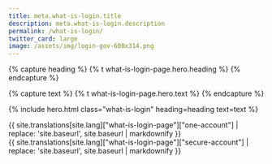 ```yaml
---
title: meta.what-is-login.title
description: meta.what-is-login.description
permalink: /what-is-login/
twitter_card: large
image: /assets/img/login-gov-600x314.png
---
```


{% capture heading %}
{% t what-is-login-page.hero.heading %}
{% endcapture %}

{% capture text %}
{% t what-is-login-page.hero.text %}
{% endcapture %}

{% include hero.html class="what-is-login" heading=heading text=text %}

<div class="bg-white">
  <div class="container what-is-login">
    <div class="one-account">
      {{ site.translations[site.lang]["what-is-login-page"]["one-account"] | replace: 'site.baseurl', site.baseurl | markdownify }}
    </div>
    <div class="secure-account">
      {{ site.translations[site.lang]["what-is-login-page"]["secure-account"] | replace: 'site.baseurl', site.baseurl | markdownify }}
    </div>
  </div>
</div>
